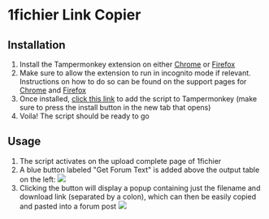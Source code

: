 # 1fichier Link Copier

## Installation

1. Install the Tampermonkey extension on either [Chrome](https://chrome.google.com/webstore/detail/tampermonkey/dhdgffkkebhmkfjojejmpbldmpobfkfo) or [Firefox](https://addons.mozilla.org/en-US/firefox/addon/tampermonkey/)
2. Make sure to allow the extension to run in incognito mode if relevant. Instructions on how to do so can be found on the support pages for [Chrome](https://support.google.com/chrome/a/answer/13130396?hl=en) and [Firefox](https://support.mozilla.org/en-US/kb/extensions-private-browsing)
3. Once installed, [click this link](https://github.com/connorshinn/AmazonSellerChargebackDetails/raw/main/Tampermonkey%20Script.user.js) to add the script to Tampermonkey (make sure to press the install button in the new tab that opens)
4. Voila! The script should be ready to go 

## Usage

1. The script activates on the upload complete page of 1fichier
2. A blue button labeled "Get Forum Text" is added above the output table on the left:
![](https://i.imgur.com/AVBNovb.png)
3. Clicking the button will display a popup containing just the filename and download link (separated by a colon), which can then be easily copied and pasted into a forum post
![](https://i.imgur.com/f0luPwr.png)
